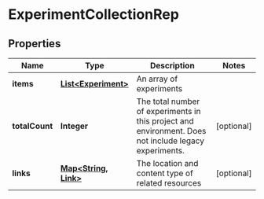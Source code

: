 

# ExperimentCollectionRep


## Properties

| Name | Type | Description | Notes |
|------------ | ------------- | ------------- | -------------|
|**items** | [**List&lt;Experiment&gt;**](Experiment.md) | An array of experiments |  |
|**totalCount** | **Integer** | The total number of experiments in this project and environment. Does not include legacy experiments. |  [optional] |
|**links** | [**Map&lt;String, Link&gt;**](Link.md) | The location and content type of related resources |  [optional] |



